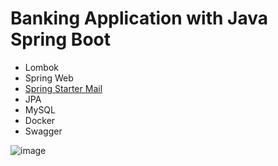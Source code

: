 # Banking Application with Java Spring Boot
  - Lombok
  - Spring Web
  - [Spring Starter Mail](https://mvnrepository.com/artifact/org.springframework.boot/spring-boot-starter-mail)
  - JPA
  - MySQL
  - Docker
  - Swagger

![image](https://github.com/user-attachments/assets/88dd4b2a-aa94-4949-8bb6-56fa667277e2)
